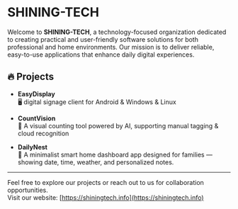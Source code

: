 # SHINING-TECH

Welcome to **SHINING-TECH**, a technology-focused organization dedicated to creating practical and user-friendly software solutions for both professional and home environments. Our mission is to deliver reliable, easy-to-use applications that enhance daily digital experiences.

## 🔥 Projects

- **EasyDisplay**  
  🖥️  digital signage client for Android & Windows & Linux

- **CountVision**  
  🔢 A visual counting tool powered by AI, supporting manual tagging & cloud recognition

- **DailyNest**  
  🏡 A minimalist smart home dashboard app designed for families — showing date, time, weather, and personalized notes.

---

Feel free to explore our projects or reach out to us for collaboration opportunities.  
Visit our website: [https://shiningtech.info](https://shiningtech.info)
